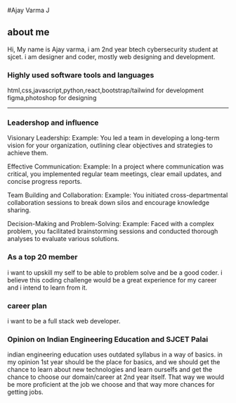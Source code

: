 #Ajay Varma J

## about me 
Hi,
    My name is Ajay varma, i am 2nd year btech cybersecurity student at sjcet. i am designer and coder, mostly web designing and development. 
    
### Highly used software tools and languages 

html,css,javascript,python,react,bootstrap/tailwind for development
figma,photoshop for designing

---

### Leadershop and influence

Visionary Leadership: Example: You led a team in developing a long-term vision for your organization, outlining clear objectives and strategies to achieve them. 

Effective Communication: Example: In a project where communication was critical, you implemented regular team meetings, clear email updates, and concise progress reports.

Team Building and Collaboration: Example: You initiated cross-departmental collaboration sessions to break down silos and encourage knowledge sharing. 

Decision-Making and Problem-Solving: Example: Faced with a complex problem, you facilitated brainstorming sessions and conducted thorough analyses to evaluate various solutions.

### As a top 20 member
i want to upskill my self to be able to problem solve and be a good coder. i believe this coding challenge would be a great experience for my career and i intend to learn from it.

### career plan

i want to be a full stack web developer.

### Opinion on Indian Engineering Education and SJCET Palai

indian engineering education uses outdated syllabus in a way of basics. in my opinion 1st year should be the place for basics, and we should get the chance to learn about new technologies and learn ourselfs and get the chance to choose our domain/career at 2nd year itself. That way we would be more proficient at the job we choose and that way more chances for getting jobs.
